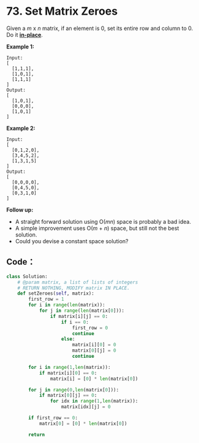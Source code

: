 # 73. Set Matrix Zeroes

Given a _m_ x _n_ matrix, if an element is 0, set its entire row and column to 0. Do it [**in-place**](https://en.wikipedia.org/wiki/In-place_algorithm).

**Example 1:**

```text
Input: 
[
  [1,1,1],
  [1,0,1],
  [1,1,1]
]
Output: 
[
  [1,0,1],
  [0,0,0],
  [1,0,1]
]
```

**Example 2:**

```text
Input: 
[
  [0,1,2,0],
  [3,4,5,2],
  [1,3,1,5]
]
Output: 
[
  [0,0,0,0],
  [0,4,5,0],
  [0,3,1,0]
]
```

**Follow up:**

* A straight forward solution using O\(_mn_\) space is probably a bad idea.
* A simple improvement uses O\(_m_ + _n_\) space, but still not the best solution.
* Could you devise a constant space solution?

## Code：

```python
class Solution:
    # @param matrix, a list of lists of integers
    # RETURN NOTHING, MODIFY matrix IN PLACE.
    def setZeroes(self, matrix):
        first_row = 1
        for i in range(len(matrix)):
            for j in range(len(matrix[0])):
                if matrix[i][j] == 0:
                    if i == 0:
                        first_row = 0
                        continue
                    else:
                        matrix[i][0] = 0
                        matrix[0][j] = 0
                        continue

        for i in range(1,len(matrix)):
            if matrix[i][0] == 0:
                matrix[i] = [0] * len(matrix[0])

        for j in range(0,len(matrix[0])):
            if matrix[0][j] == 0:
                for idx in range(1,len(matrix)):
                    matrix[idx][j] = 0

        if first_row == 0:
            matrix[0] = [0] * len(matrix[0])

        return
```

